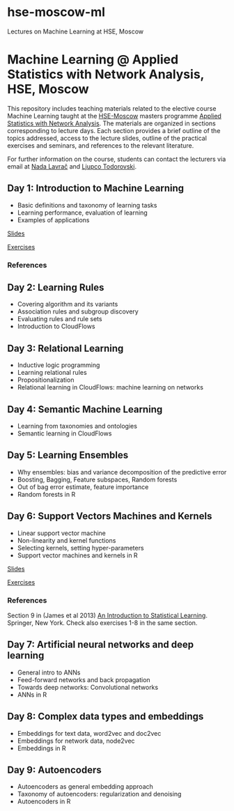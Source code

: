 # hse-moscow-ml
Lectures on Machine Learning at HSE, Moscow

# Machine Learning @ Applied Statistics with Network Analysis, HSE, Moscow

This repository includes teaching materials related to the elective course Machine Learning taught at the [HSE-Moscow](https://www.hse.ru/en/) masters programme [Applied Statistics with Network Analysis](https://www.hse.ru/en/ma/sna/). The materials are organized in sections corresponding to lecture days. Each section provides a brief outline of the topics addressed, access to the lecture slides, outline of the practical exercises and seminars, and references to the relevant literature.

For further information on the course, students can contact the lecturers via email at [Nada Lavrač](mailto:nada.lavrac@ijs.si) and [Ljupco Todorovski](mailto:ljupco.todorovski@fu.uni-lj.si).


## Day 1: Introduction to Machine Learning
* Basic definitions and taxonomy of learning tasks
* Learning performance, evaluation of learning
* Examples of applications

[Slides](http://kt.ijs.si/~ljupco/lectures/hse-moscow-ml/01-intro.pdf)

[Exercises](./01/)

### References


## Day 2: Learning Rules
* Covering algorithm and its variants
* Association rules and subgroup discovery
* Evaluating rules and rule sets
* Introduction to CloudFlows


## Day 3: Relational Learning
* Inductive logic programming
* Learning relational rules
* Propositionalization
* Relational learning in CloudFlows: machine learning on networks


## Day 4: Semantic Machine Learning
* Learning from taxonomies and ontologies
* Semantic learning in CloudFlows


## Day 5: Learning Ensembles
* Why ensembles: bias and variance decomposition of the predictive error
* Boosting, Bagging, Feature subspaces, Random forests
* Out of bag error estimate, feature importance
* Random forests in R


## Day 6: Support Vectors Machines and Kernels
* Linear support vector machine
* Non-linearity and kernel functions
* Selecting kernels, setting hyper-parameters
* Support vector machines and kernels in R

[Slides](http://kt.ijs.si/~ljupco/lectures/hse-moscow-ml/06-svm.pdf)

[Exercises](./06/)

### References

Section 9 in (James et al 2013) [An Introduction to Statistical Learning](http://faculty.marshall.usc.edu/gareth-james/ISL/). Springer, New York. Check also exercises 1-8 in the same section.


## Day 7: Artificial neural networks and deep learning
* General intro to ANNs
* Feed-forward networks and back propagation
* Towards deep networks: Convolutional networks
* ANNs in R


## Day 8: Complex data types and embeddings
* Embeddings for text data, word2vec and doc2vec
* Embeddings for network data, node2vec
* Embeddings in R


## Day 9: Autoencoders
* Autoencoders as general embedding approach
* Taxonomy of autoencoders: regularization and denoising
* Autoencoders in R
